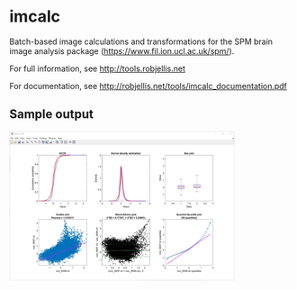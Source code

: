 # imcalc
Batch-based image calculations and transformations for the SPM brain image analysis package (https://www.fil.ion.ucl.ac.uk/spm/).

For full information, see http://tools.robjellis.net

For documentation, see http://robjellis.net/tools/imcalc_documentation.pdf

## Sample output

<img src = "vis_example.jpg" width="400">
